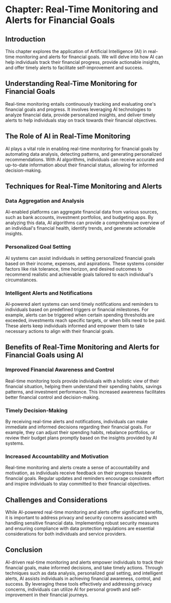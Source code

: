 Chapter: Real-Time Monitoring and Alerts for Financial Goals
============================================================

Introduction
------------

This chapter explores the application of Artificial Intelligence (AI) in real-time monitoring and alerts for financial goals. We will delve into how AI can help individuals track their financial progress, provide actionable insights, and offer timely alerts to facilitate self-improvement and success.

Understanding Real-Time Monitoring for Financial Goals
------------------------------------------------------

Real-time monitoring entails continuously tracking and evaluating one's financial goals and progress. It involves leveraging AI technologies to analyze financial data, provide personalized insights, and deliver timely alerts to help individuals stay on track towards their financial objectives.

The Role of AI in Real-Time Monitoring
--------------------------------------

AI plays a vital role in enabling real-time monitoring for financial goals by automating data analysis, detecting patterns, and generating personalized recommendations. With AI algorithms, individuals can receive accurate and up-to-date information about their financial status, allowing for informed decision-making.

Techniques for Real-Time Monitoring and Alerts
----------------------------------------------

### Data Aggregation and Analysis

AI-enabled platforms can aggregate financial data from various sources, such as bank accounts, investment portfolios, and budgeting apps. By analyzing this data, AI algorithms can provide a comprehensive overview of an individual's financial health, identify trends, and generate actionable insights.

### Personalized Goal Setting

AI systems can assist individuals in setting personalized financial goals based on their income, expenses, and aspirations. These systems consider factors like risk tolerance, time horizon, and desired outcomes to recommend realistic and achievable goals tailored to each individual's circumstances.

### Intelligent Alerts and Notifications

AI-powered alert systems can send timely notifications and reminders to individuals based on predefined triggers or financial milestones. For example, alerts can be triggered when certain spending thresholds are exceeded, investments reach specific targets, or when bills need to be paid. These alerts keep individuals informed and empower them to take necessary actions to align with their financial goals.

Benefits of Real-Time Monitoring and Alerts for Financial Goals using AI
------------------------------------------------------------------------

### Improved Financial Awareness and Control

Real-time monitoring tools provide individuals with a holistic view of their financial situation, helping them understand their spending habits, savings patterns, and investment performance. This increased awareness facilitates better financial control and decision-making.

### Timely Decision-Making

By receiving real-time alerts and notifications, individuals can make immediate and informed decisions regarding their financial goals. For example, they can adjust their spending habits, rebalance portfolios, or review their budget plans promptly based on the insights provided by AI systems.

### Increased Accountability and Motivation

Real-time monitoring and alerts create a sense of accountability and motivation, as individuals receive feedback on their progress towards financial goals. Regular updates and reminders encourage consistent effort and inspire individuals to stay committed to their financial objectives.

Challenges and Considerations
-----------------------------

While AI-powered real-time monitoring and alerts offer significant benefits, it is important to address privacy and security concerns associated with handling sensitive financial data. Implementing robust security measures and ensuring compliance with data protection regulations are essential considerations for both individuals and service providers.

Conclusion
----------

AI-driven real-time monitoring and alerts empower individuals to track their financial goals, make informed decisions, and take timely actions. Through techniques such as data analysis, personalized goal setting, and intelligent alerts, AI assists individuals in achieving financial awareness, control, and success. By leveraging these tools effectively and addressing privacy concerns, individuals can utilize AI for personal growth and self-improvement in their financial journeys.
